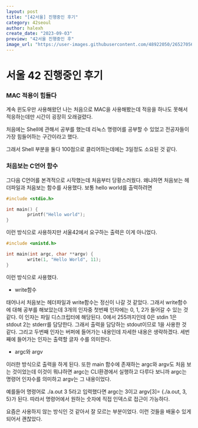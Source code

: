```yaml
---
layout: post
title: "[42서울] 진행중인 후기"
category: 42seoul
author: halexh
create_date: "2023-09-03"
preview: "42서울 진행중인 후"
image_url: "https://user-images.githubusercontent.com/48922050/265270567-234aab98-4c95-41de-820e-07aa6376f9d3.jpg"
---
```


# 서울 42 진행중인 후기

### MAC 적용이 힘들다

계속 윈도우만 사용해왔던 나는 처음으로 MAC을 사용해봤는데 적응을 하나도 못해서 적응하는데만 시간이 굉장히 오래걸렸다.

처음에는 Shell에 관해서 공부를 했는데 리눅스 명령어를 공부할 수 있었고 전공자들이 가장 힘들어하는 구간이라고 했다.

그래서 Shell 부분을 둘다 100점으로 클리어하는데에는 3일정도 소요된 것 같다.

### 처음보는 C언어 함수

그다음 C언어를 본격적으로 시작했는데 처음부터 당황스러웠다. 왜냐하면 처음보는 헤더파일과 처음보는 함수를 사용했다. 보통 hello world를 출력하려면

```c
#include <stdio.h>

int main() {
		printf("Hello world");
}
```

이런 방식으로 사용하지만 서울42에서 요구하는 출력은 이게 아니었다.

```c
#include <unistd.h>

int main(int argc, char **argv) {
		write(1, "Hello World", 11);
}
```

이런 방식으로 사용했다.

- write함수

태어나서 처음보는 헤더파일과 write함수는 정신이 나갈 것 같았다. 그래서 write함수에 대해 공부를 해보았는데 3개의 인자중 첫번째 인자에는 0, 1, 2가 들어갈 수 있는 것 같다. 이 인자는 파일 디스크립터에 해당된다. 0에서 255까지인데 0은 stdin 1은 stdout 2는 stderr를 담당한다. 그래서 출력을 담당하는 stdout이므로 1을 사용한 것 같다. 그리고 두번째 인자는 버퍼에 들어가는 내용인데 자세한 내용은 생략하겠다. 세번째에 들어가는 인자는 출력할 글자 수를 의미한다.

- argc와 argv

이러한 방식으로 출력을 하게 된다. 또한 main 함수에 존재하는 argc와 argv도 처음 보는 것이었는데 이것이 뭐냐하면 argc는 CLI환경에서 실행하고 다루다 보니까 argc는 명령어 인자수를 의미하고 argv는 그 내용이었다.

예를들어 명령어로 ./a.out 3 5라고 입력했다면 argc는 3이고 argv[3]= {./a.out, 3, 5}가 된다. 따라서 명령어에서 원하는 숫자에 직접 인덱스로 접근이 가능하다.

요즘은 사용하지 않는 방식인 것 같아서 잘 모르는 부분이었다. 이런 것들을 배울수 있게 되어서 괜찮았다.
